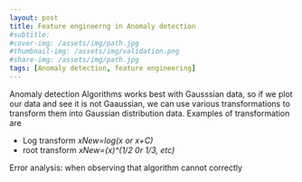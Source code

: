 ```yaml
---
layout: post
title: Feature engineerng in Anomaly detection
#subtitle: 
#cover-img: /assets/img/path.jpg
#thumbnail-img: /assets/img/validation.png
#share-img: /assets/img/path.jpg
tags: [Anomaly detection, feature engineering]
---
```


Anomaly detection Algorithms works best with Gausssian data, so if we plot our data and see it is not Gaaussian, we can use various transformations to transform them into Gaussian distribution data. Examples of transformation are
* Log transform _xNew=log(x or x+C)_
* root transform _xNew=(x)^(1/2 0r 1/3, etc)_

Error analysis: when observing that algorithm cannot correctly
